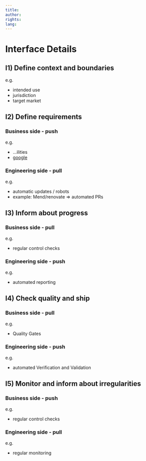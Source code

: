 ```yaml
---
title:
author:
rights:
lang:
---
```

# Interface Details

<a name="I1"></a>
## I1) Define context and boundaries

e.g. 
- intended use
- jurisdiction
- target market

<a name="I2"></a>
## I2) Define requirements

### Business side - push

e.g. 
- ...ilities
- [google][mkdnlink]

### Engineering side - pull

e.g. 
- automatic updates / robots
- example: Mend/renovate => automated PRs

<a name="I3"></a>
## I3) Inform about progress

### Business side - pull

e.g. 
- regular control checks

### Engineering side - push

e.g. 
- automated reporting

<a name="I4"></a>
## I4) Check quality and ship

### Business side - pull

e.g. 
- Quality Gates

### Engineering side - push

e.g. 
- automated Verification and Validation

<a name="I5"></a>
## I5) Monitor and inform about irregularities

### Business side - push

e.g. 
- regular control checks

### Engineering side - pull

e.g. 
- regular monitoring


[mkdnlink]: http://www.google.de